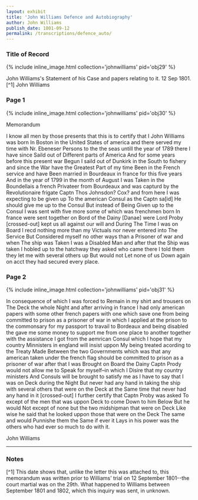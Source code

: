 ```yaml
---
layout: exhibit
title: 'John Williams Defence and Autobiography'
author: John Williams
publish_date: 1801-09-12
permalink: /transcriptions/defence_auto/
---
```


### Title of Record

{% include inline_image.html collection='johnwilliams' pid='obj29' %}

John Williams's Statement of his Case and papers relating to it. 12 Sep 1801.[^1] John Williams

### Page 1

{% include inline_image.html collection='johnwilliams' pid='obj30' %}

Memorandum

I know all men by those presents that this is to certify that I John Williams was born In Boston in the United States of america and there served my time with Nr. Ebeneser Persons to the the seas untill the year of 1789 there I have since Saild out of Different parts of America And for some years before this present war Begun I saild out of Dunkirk in the South to fishery and since the War have the Greatest Part of my time Been in the French service and have Been married in Bourdeaux in france for this five years And in the year of 1799 in the month of August I was Taken in the Boundellais a french Privateer from Bourdeaux and was capturd by the Revolutionaire frigate Captn Thos Johnsdon? Cox? and from here I was expecting to be given up To the american Consul as the Captn sa[id] He should give me up to the Consul But instead of Being Given up to the Consul I was sent with five more some of which was frenchmen born In france were sent together on Bord of the Dainy [Danae] were Lord Proby [crossed-out] kept us all against our will and During The Time I was on Board I recd nothing more than my Victuals nor never entered into The Service But Considered myself no other ways than a Prisoner of war and when The ship was Taken I was a Disabled Man and after that the Ship was taken I hobled up to the hatchway they asked who came there I told them they let me with several others up But would not Let none of us Down again on acct they had secured every place.

### Page 2

{% include inline_image.html collection='johnwilliams' pid='obj31' %}

In consequence of which I was forced to Remain in my shirt and trousers on The Deck the whole Night and after arriving in france I had only american papers with some other french papers with one which save one from being committed to prison as a prisoner of war in which I applied at the prison to the commonsary for my passport to travail to Bordeaux and being disabled the gave me some money to support me from one place to another together with the assistance I got from the aemrican Consul which I hope that my country Minnisters in england will insist uppon My being treated acording to the Treaty Made Between the two Governments which was that any american taken under the french flag should be committed to prison as a prisoner of war after that I was Brought on Board the Dainy Captn Prody would not allow me to Speak for myself–in which I Disire that my country ministers And Consuls will be brought to satisfy me as I have to say that I was on Deck during the Night But never had any hand in taking the ship with several others that were on the Deck at the Same time that never had any hand in it [crossed-out] I further certify that Captn Proby was asked To except of the men that was uppon Deck to come Down to him Below But he would Not except of none but the two midshipman that were on Deck Like wise he said that he looked uppon those that were on the Deck The same and would Punnishe them the Same if ever it Lays in his power was the others who had ever so much to do with it.

John Williams

---

### Notes

[^1] This date shows that, unlike the letter this was attached to, this memorandum was written prior to Williams' trial on 12 September 1801--the court martial was on the 29th. What happened to Williams between September 1801 and 1802, which this inquiry was sent, in unknown.

